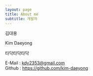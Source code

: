 ```yaml
---
layout: page
title: About me
subtitle: 개발자
---
```


김대용
  
Kim Daeyong  
  
타닥타닥타닥  

<!-- ![img](https://user-images.githubusercontent.com/45562285/126071086-21d3f9c6-22bf-4147-848e-a6515f17014e.jpg) -->

  
E-Mail : <kdy2353@gmail.com>  
Github : <https://github.com/kim-daeyong>  


